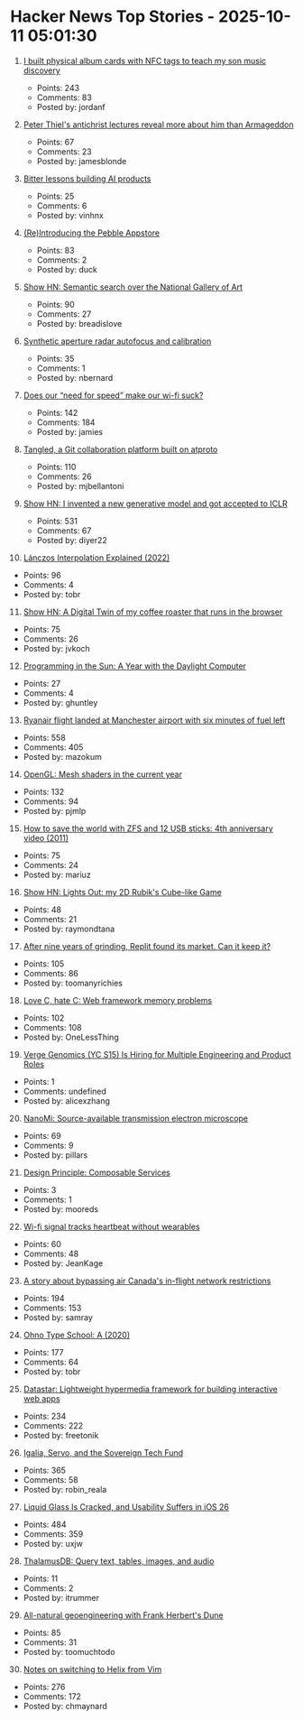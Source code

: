 # Hacker News Top Stories - 2025-10-11 05:01:30

1. [I built physical album cards with NFC tags to teach my son music discovery](https://fulghum.io/album-cards)
   - Points: 243
   - Comments: 83
   - Posted by: jordanf

2. [Peter Thiel's antichrist lectures reveal more about him than Armageddon](https://www.theguardian.com/technology/ng-interactive/2025/oct/10/peter-thiel-antichrist-lectures)
   - Points: 67
   - Comments: 23
   - Posted by: jamesblonde

3. [Bitter lessons building AI products](https://hex.tech/blog/bitter-lessons-building-ai-in-hex-product-management/)
   - Points: 25
   - Comments: 6
   - Posted by: vinhnx

4. [(Re)Introducing the Pebble Appstore](https://ericmigi.com/blog/re-introducing-the-pebble-appstore/)
   - Points: 83
   - Comments: 2
   - Posted by: duck

5. [Show HN: Semantic search over the National Gallery of Art](https://nga.demo.mixedbread.com/)
   - Points: 90
   - Comments: 27
   - Posted by: breadislove

6. [Synthetic aperture radar autofocus and calibration](https://hforsten.com/synthetic-aperture-radar-autofocus-and-calibration.html)
   - Points: 35
   - Comments: 1
   - Posted by: nbernard

7. [Does our “need for speed” make our wi-fi suck?](https://orb.net/blog/does-speed-make-wifi-suck)
   - Points: 142
   - Comments: 184
   - Posted by: jamies

8. [Tangled, a Git collaboration platform built on atproto](https://blog.tangled.org/intro)
   - Points: 110
   - Comments: 26
   - Posted by: mjbellantoni

9. [Show HN: I invented a new generative model and got accepted to ICLR](https://discrete-distribution-networks.github.io/)
   - Points: 531
   - Comments: 67
   - Posted by: diyer22

10. [Lánczos Interpolation Explained (2022)](https://mazzo.li/posts/lanczos.html)
   - Points: 96
   - Comments: 4
   - Posted by: tobr

11. [Show HN: A Digital Twin of my coffee roaster that runs in the browser](https://autoroaster.com/)
   - Points: 75
   - Comments: 26
   - Posted by: jvkoch

12. [Programming in the Sun: A Year with the Daylight Computer](https://wickstrom.tech/2025-10-10-programming-in-the-sun-a-year-with-the-daylight-computer.html)
   - Points: 27
   - Comments: 4
   - Posted by: ghuntley

13. [Ryanair flight landed at Manchester airport with six minutes of fuel left](https://www.theguardian.com/business/2025/oct/10/ryanair-flight-landed-at-manchester-airport-with-six-minutes-of-fuel-left-flight-log-suggests)
   - Points: 558
   - Comments: 405
   - Posted by: mazokum

14. [OpenGL: Mesh shaders in the current year](https://www.supergoodcode.com/mesh-shaders-in-the-current-year/)
   - Points: 132
   - Comments: 94
   - Posted by: pjmlp

15. [How to save the world with ZFS and 12 USB sticks: 4th anniversary video (2011)](https://constantin.glez.de/posts/2011-01-24-how-to-save-the-world-with-zfs-and-12-usb-sticks-4th-anniversary-video-re-release-edition/)
   - Points: 75
   - Comments: 24
   - Posted by: mariuz

16. [Show HN: Lights Out: my 2D Rubik's Cube-like Game](https://raymondtana.github.io/projects/pages/Lights_Out.html)
   - Points: 48
   - Comments: 21
   - Posted by: raymondtana

17. [After nine years of grinding, Replit found its market. Can it keep it?](https://techcrunch.com/2025/10/02/after-nine-years-of-grinding-replit-finally-found-its-market-can-it-keep-it/)
   - Points: 105
   - Comments: 86
   - Posted by: toomanyrichies

18. [Love C, hate C: Web framework memory problems](https://alew.is/lava.html)
   - Points: 102
   - Comments: 108
   - Posted by: OneLessThing

19. [Verge Genomics (YC S15) Is Hiring for Multiple Engineering and Product Roles](undefined)
   - Points: 1
   - Comments: undefined
   - Posted by: alicexzhang

20. [NanoMi: Source-available transmission electron microscope](https://nanomi.org/)
   - Points: 69
   - Comments: 9
   - Posted by: pillars

21. [Design Principle: Composable Services](https://sleepingpotato.com/design-principle-composable-services/)
   - Points: 3
   - Comments: 1
   - Posted by: mooreds

22. [Wi-fi signal tracks heartbeat without wearables](https://spectrum.ieee.org/wi-fi-signal-heartbeat-detection)
   - Points: 60
   - Comments: 48
   - Posted by: JeanKage

23. [A story about bypassing air Canada's in-flight network restrictions](https://ramsayleung.github.io/en/post/2025/a_story_about_bypassing_air_canadas_in-flight_network_restrictions/)
   - Points: 194
   - Comments: 153
   - Posted by: samray

24. [Ohno Type School: A (2020)](https://ohnotype.co/blog/ohno-type-school-a)
   - Points: 177
   - Comments: 64
   - Posted by: tobr

25. [Datastar: Lightweight hypermedia framework for building interactive web apps](https://data-star.dev/)
   - Points: 234
   - Comments: 222
   - Posted by: freetonik

26. [Igalia, Servo, and the Sovereign Tech Fund](https://www.igalia.com/2025/10/09/Igalia,-Servo,-and-the-Sovereign-Tech-Fund.html)
   - Points: 365
   - Comments: 58
   - Posted by: robin_reala

27. [Liquid Glass Is Cracked, and Usability Suffers in iOS 26](https://www.nngroup.com/articles/liquid-glass/)
   - Points: 484
   - Comments: 359
   - Posted by: uxjw

28. [ThalamusDB: Query text, tables, images, and audio](https://github.com/itrummer/thalamusdb)
   - Points: 11
   - Comments: 2
   - Posted by: itrummer

29. [All-natural geoengineering with Frank Herbert's Dune](https://www.governance.fyi/p/all-natural-geoengineering-with-frank)
   - Points: 85
   - Comments: 31
   - Posted by: toomuchtodo

30. [Notes on switching to Helix from Vim](https://jvns.ca/blog/2025/10/10/notes-on-switching-to-helix-from-vim/)
   - Points: 276
   - Comments: 172
   - Posted by: chmaynard

